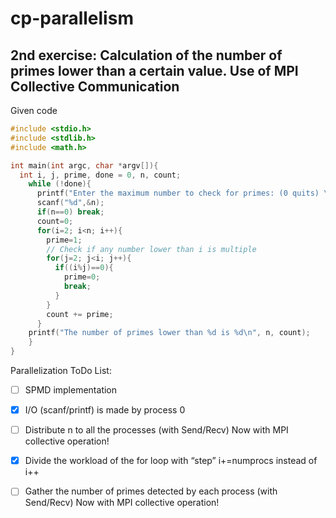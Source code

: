 # cp-parallelism

## 2nd exercise: Calculation of the number of primes lower than a certain value. Use of MPI Collective Communication

Given code
```c
#include <stdio.h>
#include <stdlib.h>
#include <math.h>

int main(int argc, char *argv[]){
  int i, j, prime, done = 0, n, count;
    while (!done){
      printf("Enter the maximum number to check for primes: (0 quits) \n");
      scanf("%d",&n);
      if(n==0) break;
      count=0;
      for(i=2; i<n; i++){
        prime=1;
        // Check if any number lower than i is multiple
        for(j=2; j<i; j++){
          if((i%j)==0){
            prime=0;
            break;
          }
        }
        count += prime;
      }
    printf("The number of primes lower than %d is %d\n", n, count);
    }
}
```
Parallelization ToDo List:

- [ ] SPMD implementation

- [x] I/O (scanf/printf) is made by process 0

- [ ] Distribute n to all the processes (with Send/Recv) Now with MPI collective operation!

- [x] Divide the workload of the for loop with “step” i+=numprocs instead of i++

- [ ] Gather the number of primes detected by each process (with Send/Recv) Now with MPI collective operation!
